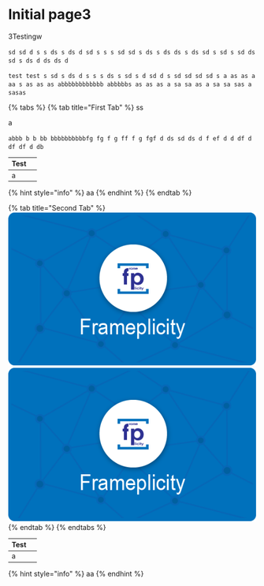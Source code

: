 # Initial page3

3Testingw

`sd sd d s s ds s ds d sd s s s sd sd s ds s ds ds s ds sd s sd s sd ds sd s ds d ds ds d`

`test test s sd s ds d s s s ds s sd s d sd d s sd sd sd sd s a as as a aa s as as as abbbbbbbbbbbb abbbbbs as as as a sa sa as a sa sa sas a sasas`

{% tabs %}
{% tab title="First Tab" %}
ss

a

`abbb b b bb bbbbbbbbbbfg fg f g ff f g fgf d ds sd ds d f ef d d df d df df d db`

| Test |  |
| --- | --- |
| a |  |

{% hint style="info" %}
aa
{% endhint %}
{% endtab %}

{% tab title="Second Tab" %}
![test300](.gitbook/assets/github2.png) ![](.gitbook/assets/github2.png)
{% endtab %}
{% endtabs %}

| Test |  |
| --- | --- |
| a |  |

{% hint style="info" %}
aa
{% endhint %}


